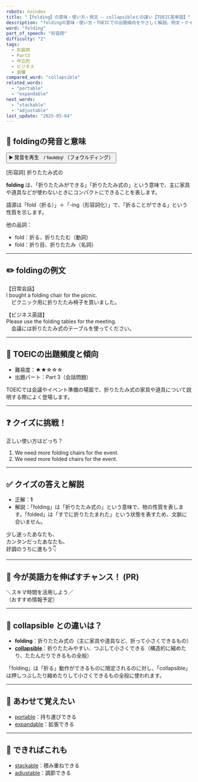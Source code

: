 ```yaml
---
robots: noindex
title: "【folding】の意味・使い方・例文 ― collapsibleとの違い【TOEIC英単語】"
description: "foldingの意味・使い方・TOEICでの出題傾向をやさしく解説。例文・クイズ付きでcollapsibleとの違いもわかりやすく学べます。"
word: "folding"
part_of_speech: "形容詞"
difficulty: "2"
tags:
  - 形容詞
  - Part3
  - 中立的
  - ビジネス
  - 会議
compared_word: "collapsible"
related_words:
  - "portable"
  - "expandable"
next_words:
  - "stackable"
  - "adjustable"
last_update: "2025-05-04"
---
```


## 🔰 foldingの発音と意味

<button class="play-audio" onclick="playTTS('folding')">
  <span class="play-audio-main">
    ▶️ 発音を再生　/ˈfəʊldɪŋ/
  </span>
  <span class="play-audio-sub">
    （フォウルディング）
  </span>
</button>

[形容詞] 折りたたみ式の

**folding** は、「折りたたみができる」「折りたたみ式の」という意味で、主に家具や道具などが使わないときにコンパクトにできることを表します。

語源は「fold（折る）」＋「-ing（形容詞化）」で、「折ることができる」という性質を示します。

他の品詞：  
- fold：折る、折りたたむ（動詞）
- fold：折り目、折りたたみ（名詞）

---

## ✏️ foldingの例文

【日常会話】  
I bought a folding chair for the picnic.  
　ピクニック用に折りたたみ椅子を買いました。

【ビジネス英語】  
Please use the folding tables for the meeting.  
　会議には折りたたみ式のテーブルを使ってください。

---

## 🎯 TOEICの出題頻度と傾向

- 難易度：★★☆☆☆
- 出題パート：Part 3（会話問題）

TOEICでは会議やイベント準備の場面で、折りたたみ式の家具や道具について説明する際によく登場します。

---

## ❓ クイズに挑戦！

正しい使い方はどっち？

1. We need more folding chairs for the event.  
2. We need more folded chairs for the event.

---

## ✅ クイズの答えと解説

- 正解：**1**
- 解説：「folding」は「折りたたみ式の」という意味で、物の性質を表します。「folded」は「すでに折りたたまれた」という状態を表すため、文脈に合いません。

少し迷ったあなたも、  
カンタンだったあなたも、  
好調のうちに進もう👇️

---

## 🚀 今が英語力を伸ばすチャンス！ (PR)

<div class="info-center">
＼スキマ時間を活用しよう／<br>  
（おすすめ情報予定）
</div>

---

## 🤔  collapsible との違いは？

- **folding**：折りたたみ式の（主に家具や道具など、折って小さくできるもの）
- **[collapsible](/collapsible)**：折りたたみやすい、つぶして小さくできる（構造的に縮めたり、たたんだりできるもの全般）

「folding」は「折る」動作ができるものに限定されるのに対し、「collapsible」は押しつぶしたり縮めたりして小さくできるもの全般に使われます。

---

## 🧩 あわせて覚えたい

- [portable](/portable)：持ち運びできる
- [expandable](/expandable)：拡張できる

---

## 📖 できればこれも

- [stackable](/stackable)：積み重ねできる
- [adjustable](/adjustable)：調節できる

<!-- cvid: aid30_bid06 -->
